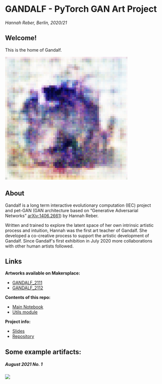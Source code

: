 # GANDALF - PyTorch GAN Art Project

_Hannah Reber, Berlin, 2020/21_

## Welcome!
This is the home of Gandalf.

![](https://github.com/hannahaih/Project_GANDALF/blob/main/gifs/gandalf1.gif)


## About

Gandalf is a long term interactive evolutionary computation (IEC) project and pet-GAN (GAN architecture based on “Generative Adversarial Networks” [arXiv:1406.2661](https://papers.nips.cc/paper/5423-generative-adversarial-nets.pdf)) by Hannah Reber.

Written and trained to explore the latent space of her own intrinsic artistic process and intuition, Hannah was the first art teacher of Gandalf. She developed a co-creative process to support the artistic development of Gandalf. Since Gandalf's first exhibition in July 2020 more collaborations with other human artists followed. 


## Links

**Artworks available on Makersplace:**
- [GANDALF_2111](https://makersplace.com/hai/gandalf_2111-1-of-1-44402/)
- [GANDALF_2112](https://makersplace.com/hai/gandalf_2112-1-of-1-44669/)

**Contents of this repo:**
- [Main Notebook](https://github.com/hannahaih/Project_GANDALF/blob/main/gandalfs_main_nb.ipynb)
- [Utils module](https://github.com/hannahaih/Project_GANDALF/blob/main/gandalfs_tools.py)

**Project info:**
- [Slides](https://docs.google.com/presentation/d/1mHoXyQtSCE_kiChOERCEBBLBbHhAH3XoZRZxUVj2kP0/edit?usp=sharing)  
- [Repository](https://github.com/hannahaih/Project-GANDALF.git)



## Some example artifacts:

##### August 2021 No. 1

![](https://github.com/hannahaih/Project_GANDALF/blob/main/gifs/2021_August_No1.gif)

